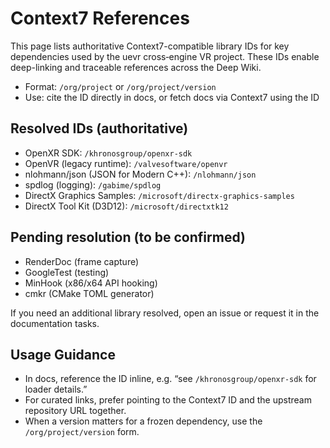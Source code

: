 # Context7 References

This page lists authoritative Context7-compatible library IDs for key dependencies used by the uevr cross‑engine VR project. These IDs enable deep-linking and traceable references across the Deep Wiki.

- Format: `/org/project` or `/org/project/version`
- Use: cite the ID directly in docs, or fetch docs via Context7 using the ID

## Resolved IDs (authoritative)
- OpenXR SDK: `/khronosgroup/openxr-sdk`
- OpenVR (legacy runtime): `/valvesoftware/openvr`
- nlohmann/json (JSON for Modern C++): `/nlohmann/json`
- spdlog (logging): `/gabime/spdlog`
- DirectX Graphics Samples: `/microsoft/directx-graphics-samples`
- DirectX Tool Kit (D3D12): `/microsoft/directxtk12`

## Pending resolution (to be confirmed)
- RenderDoc (frame capture)
- GoogleTest (testing)
- MinHook (x86/x64 API hooking)
- cmkr (CMake TOML generator)

If you need an additional library resolved, open an issue or request it in the documentation tasks.

## Usage Guidance
- In docs, reference the ID inline, e.g. “see `/khronosgroup/openxr-sdk` for loader details.”
- For curated links, prefer pointing to the Context7 ID and the upstream repository URL together.
- When a version matters for a frozen dependency, use the `/org/project/version` form.

